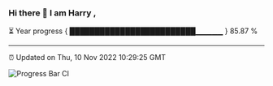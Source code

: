 ### Hi there 👋 I am Harry , 

⏳ Year progress { █████████████████████████▁▁▁▁▁ } 85.87 %

---

⏰ Updated on Thu, 10 Nov 2022 10:29:25 GMT

![Progress Bar CI](https://github.com/duykhang68/duykhang68/workflows/Progress%20Bar%20CI/badge.svg)
